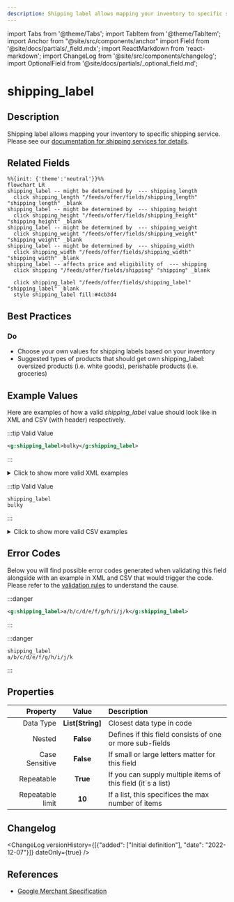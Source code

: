 ```yaml
---
description: Shipping label allows mapping your inventory to specific shipping service. Please see our [documentation for shipping services for details](https://support.prisjakt.nu/en/articles/5807189-shipping-services).
---
```


import Tabs from '@theme/Tabs';
import TabItem from '@theme/TabItem';
import Anchor from "@site/src/components/anchor"
import Field from '@site/docs/partials/_field.mdx';
import ReactMarkdown from 'react-markdown';
import ChangeLog from '@site/src/components/changelog';
import OptionalField from '@site/docs/partials/_optional_field.md';

# shipping_label

<OptionalField/>

## Description

Shipping label allows mapping your inventory to specific shipping service. Please see our [documentation for shipping services for details](https://support.prisjakt.nu/en/articles/5807189-shipping-services).


## Related Fields

```mermaid
%%{init: {'theme':'neutral'}}%%
flowchart LR
shipping_label -- might be determined by  --- shipping_length
  click shipping_length "/feeds/offer/fields/shipping_length" "shipping_length" _blank
shipping_label -- might be determined by  --- shipping_height
  click shipping_height "/feeds/offer/fields/shipping_height" "shipping_height" _blank
shipping_label -- might be determined by  --- shipping_weight
  click shipping_weight "/feeds/offer/fields/shipping_weight" "shipping_weight" _blank
shipping_label -- might be determined by  --- shipping_width
  click shipping_width "/feeds/offer/fields/shipping_width" "shipping_width" _blank
shipping_label -- affects price and eligibility of  --- shipping
  click shipping "/feeds/offer/fields/shipping" "shipping" _blank

  click shipping_label "/feeds/offer/fields/shipping_label" "shipping_label" _blank
  style shipping_label fill:#4cb3d4
```






## Best Practices


### Do

- Choose your own values for shipping labels based on your inventory
- Suggested types of products that should get own shipping_label: oversized products (i.e. white goods), perishable products (i.e. groceries)





## Example Values

Here are examples of how a valid *shipping_label* value  should look like in XML and CSV (with header) respectively.

<Tabs>
  <TabItem value="valid_xml" label="XML" default>

:::tip Valid Value

```xml
<g:shipping_label>bulky</g:shipping_label>
```

:::

<details>
  <summary>Click to show more valid XML examples</summary>
  <div>

```xml
<g:shipping_label>bulky</g:shipping_label>
```

```xml
<g:shipping_label>dhl/free</g:shipping_label>
```


  </div>
</details>

 </TabItem>
  <TabItem value="valid_csv" label="CSV">

:::tip Valid Value

```csv
shipping_label
bulky
```

:::

<details>
  <summary>Click to show more valid CSV examples</summary>
  <div>

```csv
shipping_label
bulky
```

```csv
shipping_label
dhl/free
```


  </div>
</details>

  </TabItem>
</Tabs>

## Error Codes

Below you will find possible error codes generated when validating this field alongside with an example in XML and CSV that would trigger the code. Please refer to the [validation rules](#validation-rules) to understand the cause.

<Tabs>
  <TabItem value="invalid_xml" label="XML" default>

:::danger <Anchor id="validation_too_many_repetitions" title="validation_too_many_repetitions" />

```xml
<g:shipping_label>a/b/c/d/e/f/g/h/i/j/k</g:shipping_label>
```

:::


 </TabItem>
  <TabItem value="invalid_csv" label="CSV">

:::danger <Anchor id="validation_too_many_repetitions" title="validation_too_many_repetitions" />

```csv
shipping_label
a/b/c/d/e/f/g/h/i/j/k
```

:::


  </TabItem>
</Tabs>

## Properties

|     **Property** |         **Value**          | **Description**                                              |
|-----------------:|:--------------------------:|:-------------------------------------------------------------|
|        Data Type |    **List[String]**     | Closest data type in code                                    |
|           Nested |      **False**      | Defines if this field consists of one or more sub-fields     |
|   Case Sensitive |  **False**  | If small or large letters matter for this field              |
|       Repeatable |    **True**    | If you can supply multiple items of this field (it´s a list) |
| Repeatable limit | **10** | If a list, this specifices the max number of items           |

## Changelog
<ChangeLog versionHistory={[{"added": ["Initial definition"], "date": "2022-12-07"}]} dateOnly={true} />

## References
- [Google Merchant Specification](https://support.google.com/merchants/answer/6324504)
